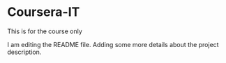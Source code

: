 # Coursera-IT
This is for the course only

I am editing the README file. Adding some more details about the project description.
